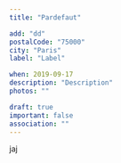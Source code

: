 ```yaml
---
title: "Pardefaut"

add: "dd"
postalCode: "75000"
city: "Paris"
label: "Label"

when: 2019-09-17
description: "Description"
photos: ""

draft: true
important: false
association: ""
---
```

jaj
